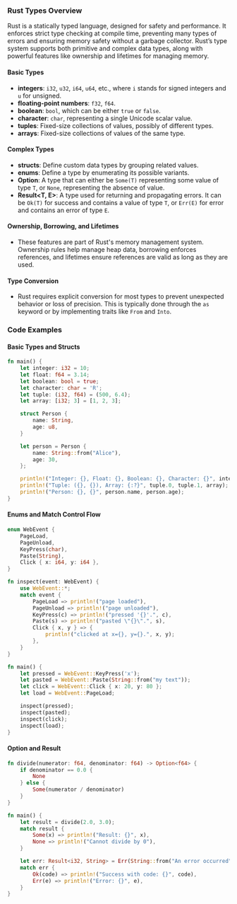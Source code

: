 ### Rust Types Overview

Rust is a statically typed language, designed for safety and performance. It enforces strict type checking at compile time, preventing many types of errors and ensuring memory safety without a garbage collector. Rust’s type system supports both primitive and complex data types, along with powerful features like ownership and lifetimes for managing memory.

#### Basic Types

- **integers**: `i32`, `u32`, `i64`, `u64`, etc., where `i` stands for signed integers and `u` for unsigned.
- **floating-point numbers**: `f32`, `f64`.
- **boolean**: `bool`, which can be either `true` or `false`.
- **character**: `char`, representing a single Unicode scalar value.
- **tuples**: Fixed-size collections of values, possibly of different types.
- **arrays**: Fixed-size collections of values of the same type.

#### Complex Types

- **structs**: Define custom data types by grouping related values.
- **enums**: Define a type by enumerating its possible variants.
- **Option<T>**: A type that can either be `Some(T)` representing some value of type `T`, or `None`, representing the absence of value.
- **Result<T, E>**: A type used for returning and propagating errors. It can be `Ok(T)` for success and contains a value of type `T`, or `Err(E)` for error and contains an error of type `E`.

#### Ownership, Borrowing, and Lifetimes

- These features are part of Rust's memory management system. Ownership rules help manage heap data, borrowing enforces references, and lifetimes ensure references are valid as long as they are used.

#### Type Conversion

- Rust requires explicit conversion for most types to prevent unexpected behavior or loss of precision. This is typically done through the `as` keyword or by implementing traits like `From` and `Into`.

### Code Examples

#### Basic Types and Structs

```rust
fn main() {
    let integer: i32 = 10;
    let float: f64 = 3.14;
    let boolean: bool = true;
    let character: char = 'R';
    let tuple: (i32, f64) = (500, 6.4);
    let array: [i32; 3] = [1, 2, 3];

    struct Person {
        name: String,
        age: u8,
    }

    let person = Person {
        name: String::from("Alice"),
        age: 30,
    };

    println!("Integer: {}, Float: {}, Boolean: {}, Character: {}", integer, float, boolean, character);
    println!("Tuple: ({}, {}), Array: {:?}", tuple.0, tuple.1, array);
    println!("Person: {}, {}", person.name, person.age);
}
```

#### Enums and Match Control Flow

```rust
enum WebEvent {
    PageLoad,
    PageUnload,
    KeyPress(char),
    Paste(String),
    Click { x: i64, y: i64 },
}

fn inspect(event: WebEvent) {
    use WebEvent::*;
    match event {
        PageLoad => println!("page loaded"),
        PageUnload => println!("page unloaded"),
        KeyPress(c) => println!("pressed '{}'.", c),
        Paste(s) => println!("pasted \"{}\".", s),
        Click { x, y } => {
            println!("clicked at x={}, y={}.", x, y);
        },
    }
}

fn main() {
    let pressed = WebEvent::KeyPress('x');
    let pasted = WebEvent::Paste(String::from("my text"));
    let click = WebEvent::Click { x: 20, y: 80 };
    let load = WebEvent::PageLoad;

    inspect(pressed);
    inspect(pasted);
    inspect(click);
    inspect(load);
}
```

#### Option and Result

```rust
fn divide(numerator: f64, denominator: f64) -> Option<f64> {
    if denominator == 0.0 {
        None
    } else {
        Some(numerator / denominator)
    }
}

fn main() {
    let result = divide(2.0, 3.0);
    match result {
        Some(x) => println!("Result: {}", x),
        None => println!("Cannot divide by 0"),
    }

    let err: Result<i32, String> = Err(String::from("An error occurred"));
    match err {
        Ok(code) => println!("Success with code: {}", code),
        Err(e) => println!("Error: {}", e),
    }
}
```
